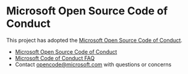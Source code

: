 # Microsoft Open Source Code of Conduct

This project has adopted the [Microsoft Open Source Code of Conduct](https://opensource.microsoft.com/codeofconduct/).

- [Microsoft Open Source Code of Conduct](https://opensource.microsoft.com/codeofconduct/)
- [Microsoft Code of Conduct FAQ](https://opensource.microsoft.com/codeofconduct/faq/)
- Contact [opencode@microsoft.com](mailto:opencode@microsoft.com) with questions or concerns